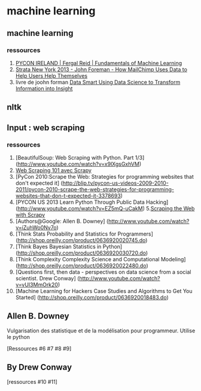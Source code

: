 machine learning
================


## machine learning ##

### ressources ###
1. [PYCON IRELAND | Fergal Reid | Fundamentals of Machine Learning](http://www.youtube.com/watch?v=p5-3yDN_Rj0)
2. [Strata New York 2013 - John Foreman - How MailChimp Uses Data to Help Users Help Themselves](https://www.youtube.com/watch?v=_x8nVo039zo)
3. livre de joohn forman [Data Smart Using Data Science to Transform Information into Insight](http://shop.oreilly.com/product/9781118661468.do)


## nltk ##


## Input : web scraping ##
 

### ressources ###

1. [BeautifulSoup: Web Scraping with Python. Part 1/3]
(http://www.youtube.com/watch?v=x9lXgsGxhVM)
2. [ Web Scraping 101 avec Scrapy ](http://www.youtube.com/watch?v=YZ-DXCTCHqo)
3. [PyCon 2010:Scrape the Web: Strategies for programming websites that don't expected it]
(http://blip.tv/pycon-us-videos-2009-2010-2011/pycon-2010-scrape-the-web-strategies-for-programming-websites-that-don-t-expected-it-3378693)
4. [PYCON US 2013 Learn Python Through Public Data Hacking]
(http://www.youtube.com/watch?v=EZ5mQ-uCakM)
5.[Scraping the Web with Scrapy](http://www.youtube.com/watch?v=eD8XVXLlUTE)
6. [Authors@Google: Allen B. Downey]
(http://www.youtube.com/watch?v=iZuhWo0Nv7o)
7. [Think Stats Probability and Statistics for Programmers]
(http://shop.oreilly.com/product/0636920020745.do)
8. [Think Bayes Bayesian Statistics in Python]
(http://shop.oreilly.com/product/0636920030720.do)
9. [Think Complexity Complexity Science and Computational Modeling]
(http://shop.oreilly.com/product/0636920022480.do)
10. [Questions first, then data - perspectives on data science from a social scientist. Drew Conway]
(http://www.youtube.com/watch?v=vUI3MmOrk20)
11. [Machine Learning for Hackers Case Studies and Algorithms to Get You Started]
(http://shop.oreilly.com/product/0636920018483.do)

## Allen B. Downey ##
Vulgarisation des statistique et de la modélisation pour programmeur.
Utilise le python

[Ressources #6 #7 #8 #9]

## By Drew Conway ## 
[ressources #10 #11]

